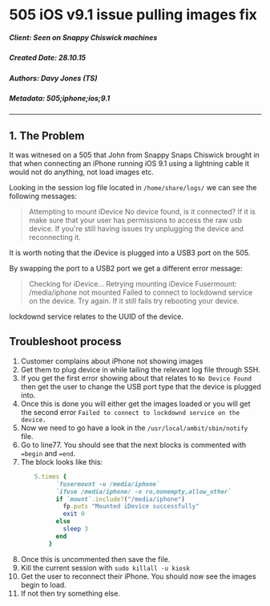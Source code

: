 # 505 iOS v9.1 issue pulling images fix

##### Client: Seen on Snappy Chiswick machines
##### Created Date: 28.10.15
##### Authors: Davy Jones (TS)
##### Metadata: 505;iphone;ios;9.1

--------

## 1. The Problem
It was witnesed on a 505 that John from Snappy Snaps Chiswick brought in that when connecting an iPhone running iOS 9.1 using a lightning cable it would not do anything, not load images etc.

Looking in the session log file located in `/home/share/logs/` we can see the following messages:

> Attempting to mount iDevice
> No device found, is it connected?
> If it is make sure that your user has permissions to access the raw usb device.
> If you're still having issues try unplugging the device and reconnecting it.

It is worth noting that the iDevice is plugged into a USB3 port on the 505.

By swapping the port to a USB2 port we get a different error message:

> Checking for iDevice...
> Retrying mounting iDevice
> Fusermount: /media/iphone not mounted
> Failed to connect to lockdownd service on the device.
> Try again. If it still fails try rebooting your device.

lockdownd service relates to the UUID of the device.

## Troubleshoot process

1. Customer complains about iPhone not showing images
2. Get them to plug device in while tailing the relevant log file through SSH.
3. If you get the first error showing about that relates to `No Device Found` then get the user to change the USB port type that the device is plugged into.
4. Once this is done you will either get the images loaded or you will get the second error `Failed to connect to lockdownd service on the device.`
5. Now we need to go have a look in the `/usr/local/ambit/sbin/notify` file.
6. Go to line77. You should see that the next blocks is commented with `=begin` and `=end`.
7. The block looks like this:
```Ruby
	   5.times {
             `fusermount -u /media/iphone`
             `ifuse /media/iphone/ -o ro,nonempty,allow_other`
             if `mount`.include?("/media/iphone")
               fp.puts "Mounted iDevice successfully"
               exit 0
             else
               sleep 3
             end
           }
```
8. Once this is uncommented then save the file.
9. Kill the current session with `sudo killall -u kiosk`
10. Get the user to reconnect their iPhone. You should now see the images begin to load.
11. If not then try something else.



